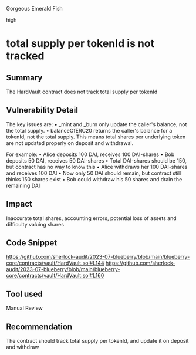 Gorgeous Emerald Fish

high

# total supply per tokenId is not tracked
## Summary
The HardVault contract does not track total supply per tokenId
## Vulnerability Detail
The key issues are:
• _mint and _burn only update the caller's balance, not the total supply.
• balanceOfERC20 returns the caller's balance for a tokenId, not the total supply.
This means total shares per underlying token are not updated properly on deposit and withdrawal.

For example:
• Alice deposits 100 DAI, receives 100 DAI-shares
• Bob deposits 50 DAI, receives 50 DAI-shares
• Total DAI-shares should be 150, but contract has no way to know this
• Alice withdraws her 100 DAI-shares and receives 100 DAI
• Now only 50 DAI should remain, but contract still thinks 150 shares exist
• Bob could withdraw his 50 shares and drain the remaining DAI

## Impact
Inaccurate total shares, accounting errors, potential loss of assets and difficulty valuing shares
## Code Snippet 
https://github.com/sherlock-audit/2023-07-blueberry/blob/main/blueberry-core/contracts/vault/HardVault.sol#L144
https://github.com/sherlock-audit/2023-07-blueberry/blob/main/blueberry-core/contracts/vault/HardVault.sol#L160

## Tool used

Manual Review

## Recommendation 
The contract should track total supply per tokenId, and update it on deposit and withdraw
